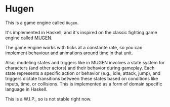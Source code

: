 # Hugen

This is a game engine called `Hugen`.

It's implemented in Haskell, and it's inspired on the classic fighting game engine called [MUGEN](https://es.wikipedia.org/wiki/MUGEN).

The game engine works with ticks at a constante rate, so you can implement behaviour and animations around time in that unit.

Also, modeling states and triggers like in MUGEN involves a state system for characters (and other actors) and their behavior during gameplay. Each state represents a specific action or behavior (e.g., idle, attack, jump), and triggers dictate transitions between these states based on conditions like inputs, time, or collisions. This is implemented as a form of domain specific language in Haskell.

This is a W.I.P., so is not stable right now.